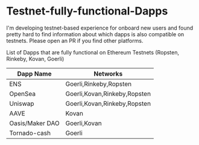 # Testnet-fully-functional-Dapps

I'm developing testnet-based experience for onboard new users and found pretty hard to find information about which dapps is also compatible on testnets. Please open an PR if you find other platforms.

List of Dapps that are fully functional on Ethereum Testnets (Ropsten, Rinkeby, Kovan, Goerli)

| Dapp Name                   | Networks                 
| -------------               | ------------- 
| ENS                         | Goerli,Rinkeby,Ropsten        
| OpenSea                     | Goerli,Kovan,Rinkeby,Ropsten      
| Uniswap                     | Goerli,Kovan,Rinkeby,Ropsten         
| AAVE                        | Kovan        
| Oasis/Maker DAO             | Goerli,Kovan   
| Tornado-cash                | Goerli      


